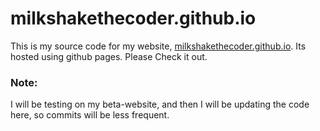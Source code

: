 # milkshakethecoder.github.io

This is my source code for my website, [milkshakethecoder.github.io](https://milkshakethecoder.github.io). Its hosted using github pages. Please Check it out.

### Note: 

I will be testing on my beta-website, and then I will be updating the code here, so commits will be less frequent.